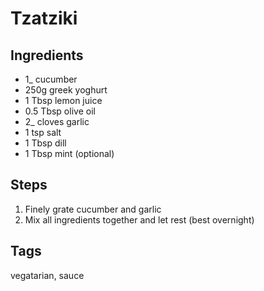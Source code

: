 # Tzatziki

## Ingredients
 
* 1_ cucumber 
* 250g greek yoghurt
* 1 Tbsp lemon juice 
* 0.5 Tbsp olive oil
* 2_ cloves garlic
* 1 tsp salt
* 1 Tbsp dill
* 1 Tbsp mint (optional)

## Steps

1. Finely grate cucumber and garlic
2. Mix all ingredients together and let rest (best overnight)


## Tags
vegatarian, sauce
